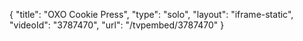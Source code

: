 {
    "title": "OXO Cookie Press",
    "type": "solo",
    "layout": "iframe-static",
    "videoId": "3787470",
    "url": "\/tvpembed\/3787470"
}